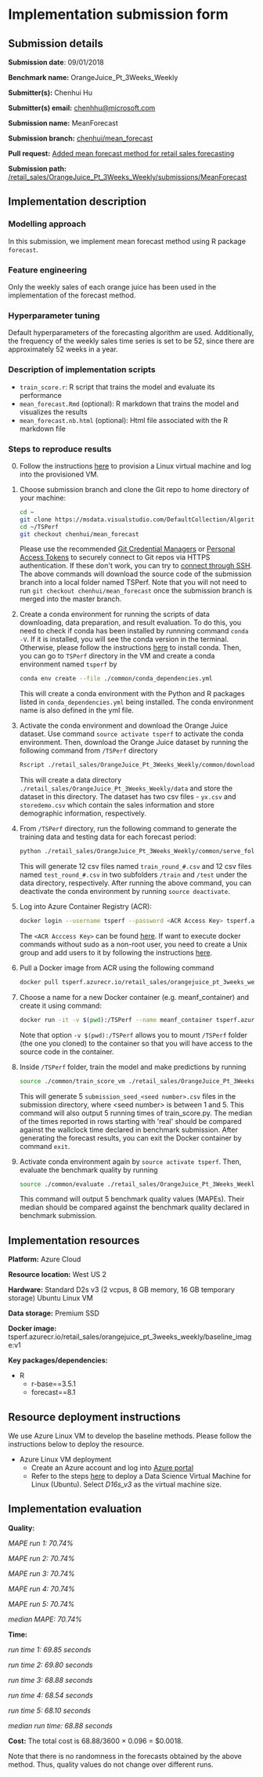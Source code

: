 # Implementation submission form

## Submission details

**Submission date**: 09/01/2018

**Benchmark name:** OrangeJuice_Pt_3Weeks_Weekly

**Submitter(s):** Chenhui Hu

**Submitter(s) email:** chenhhu@microsoft.com

**Submission name:** MeanForecast

**Submission branch:** [chenhui/mean_forecast](https://msdata.visualstudio.com/AlgorithmsAndDataScience/_git/TSPerf?version=GBchenhui%2Fmean_forecast)

**Pull request:** [Added mean forecast method for retail sales forecasting](https://msdata.visualstudio.com/AlgorithmsAndDataScience/_git/TSPerf/pullrequest/150726?_a=overview)

**Submission path:** [/retail_sales/OrangeJuice_Pt_3Weeks_Weekly/submissions/MeanForecast](https://msdata.visualstudio.com/AlgorithmsAndDataScience/_git/TSPerf?path=%2Fretail_sales%2FOrangeJuice_Pt_3Weeks_Weekly%2Fsubmissions%2FMeanForecast&version=GBchenhui%2Fmean_forecast)


## Implementation description

### Modelling approach

In this submission, we implement mean forecast method using R package `forecast`. 

### Feature engineering

Only the weekly sales of each orange juice has been used in the implementation of the forecast method.

### Hyperparameter tuning

Default hyperparameters of the forecasting algorithm are used. Additionally, the frequency of the weekly sales time series is set to be 52, 
since there are approximately 52 weeks in a year. 

### Description of implementation scripts

* `train_score.r`: R script that trains the model and evaluate its performance
* `mean_forecast.Rmd` (optional): R markdown that trains the model and visualizes the results
* `mean_forecast.nb.html` (optional): Html file associated with the R markdown file

### Steps to reproduce results

0. Follow the instructions [here](#resource-deployment-instructions) to provision a Linux virtual machine and log into the provisioned 
VM. 

1. Choose submission branch and clone the Git repo to home directory of your machine:

   ```bash
   cd ~
   git clone https://msdata.visualstudio.com/DefaultCollection/AlgorithmsAndDataScience/_git/TSPerf
   cd ~/TSPerf
   git checkout chenhui/mean_forecast
   ```

   Please use the recommended [Git Credential Managers](https://docs.microsoft.com/en-us/vsts/repos/git/set-up-credential-managers?view=vsts) or [Personal Access Tokens](https://docs.microsoft.com/en-us/vsts/organizations/accounts/use-personal-access-tokens-to-authenticate?view=vsts) to securely 
   connect to Git repos via HTTPS authentication. If these don't work, you can try to [connect through SSH](https://docs.microsoft.com/en-us/vsts/repos/git/use-ssh-keys-to-authenticate?view=vsts). The above commands will download the 
   source code of the submission branch into a local folder named TSPerf. Note that you will not need to run `git checkout chenhui/mean_forecast` once the submission branch is merged into the master branch.

2. Create a conda environment for running the scripts of data downloading, data preparation, and result evaluation. To do this, you need 
to check if conda has been installed by runnning command `conda -V`. If it is installed, you will see the conda version in the terminal. Otherwise, please follow the instructions [here](https://conda.io/docs/user-guide/install/linux.html) to install conda. Then, you can go to `TSPerf` directory in the VM and create a conda environment named `tsperf` by

   ```bash
   conda env create --file ./common/conda_dependencies.yml
   ```
  
   This will create a conda environment with the Python and R packages listed in `conda_dependencies.yml` being installed. The conda 
  environment name is also defined in the yml file. 

3. Activate the conda environment and download the Orange Juice dataset. Use command `source activate tsperf` to activate the conda environment. Then, download the Orange Juice dataset by running the following command from `/TSPerf` directory 

   ```bash
   Rscript ./retail_sales/OrangeJuice_Pt_3Weeks_Weekly/common/download_data.r
   ```

   This will create a data directory `./retail_sales/OrangeJuice_Pt_3Weeks_Weekly/data` and store the dataset in this directory. The dataset has two csv files - `yx.csv` and `storedemo.csv` which contain the sales information and store demographic information, respectively. 

4. From `/TSPerf` directory, run the following command to generate the training data and testing data for each forecast period:

   ```bash
   python ./retail_sales/OrangeJuice_Pt_3Weeks_Weekly/common/serve_folds.py --test --save
   ```

   This will generate 12 csv files named `train_round_#.csv` and 12 csv files named `test_round_#.csv` in two subfolders `/train` and 
   `/test` under the data directory, respectively. After running the above command, you can deactivate the conda environment by running 
   `source deactivate`.

5. Log into Azure Container Registry (ACR):
   
   ```bash
   docker login --username tsperf --password <ACR Access Key> tsperf.azurecr.io
   ```
   
   The `<ACR Acccess Key>` can be found [here](https://ms.portal.azure.com/#@microsoft.onmicrosoft.com/resource/subscriptions/ff18d7a8-962a-406c-858f-49acd23d6c01/resourceGroups/tsperf/providers/Microsoft.ContainerRegistry/registries/tsperf/accessKey). If want to execute docker commands without 
   sudo as a non-root user, you need to create a 
   Unix group and add users to it by following the instructions 
   [here](https://docs.docker.com/install/linux/linux-postinstall/#manage-docker-as-a-non-root-user).

6. Pull a Docker image from ACR using the following command   

   ```bash
   docker pull tsperf.azurecr.io/retail_sales/orangejuice_pt_3weeks_weekly/baseline_image:v1
   ```

7. Choose a name for a new Docker container (e.g. meanf_container) and create it using command:   
   
   ```bash
   docker run -it -v $(pwd):/TSPerf --name meanf_container tsperf.azurecr.io/retail_sales/orangejuice_pt_3weeks_weekly/baseline_image:v1
   ```
   
   Note that option `-v $(pwd):/TSPerf` allows you to mount `/TSPerf` folder (the one you cloned) to the container so that you will have 
   access to the source code in the container. 

8. Inside `/TSPerf` folder, train the model and make predictions by running

   ```bash
   source ./common/train_score_vm ./retail_sales/OrangeJuice_Pt_3Weeks_Weekly/submissions/MeanForecast R
   ``` 
 
   This will generate 5 `submission_seed_<seed number>.csv` files in the submission directory, where \<seed number\> 
   is between 1 and 5. This command will also output 5 running times of train_score.py. The median of the times 
   reported in rows starting with 'real' should be compared against the wallclock time declared in benchmark 
   submission. After generating the forecast results, you can exit the Docker container by command `exit`. 

9. Activate conda environment again by `source activate tsperf`. Then, evaluate the benchmark quality by running
   
   ```bash
   source ./common/evaluate ./retail_sales/OrangeJuice_Pt_3Weeks_Weekly/submissions/MeanForecast ./retail_sales/OrangeJuice_Pt_3Weeks_Weekly
   ```

   This command will output 5 benchmark quality values (MAPEs). Their median should be compared against the 
   benchmark quality declared in benchmark submission.


## Implementation resources

**Platform:** Azure Cloud 

**Resource location:** West US 2

**Hardware:** Standard D2s v3 (2 vcpus, 8 GB memory, 16 GB temporary storage) Ubuntu Linux VM

**Data storage:** Premium SSD

**Docker image:** tsperf.azurecr.io/retail_sales/orangejuice_pt_3weeks_weekly/baseline_image:v1

**Key packages/dependencies:**  
  * R 
    - r-base==3.5.1  
    - forecast==8.1

## Resource deployment instructions

We use Azure Linux VM to develop the baseline methods. Please follow the instructions below to deploy the resource.
* Azure Linux VM deployment
  - Create an Azure account and log into [Azure portal](portal.azure.com/)
  - Refer to the steps [here](https://docs.microsoft.com/en-us/azure/machine-learning/data-science-virtual-machine/dsvm-ubuntu-intro) to deploy a Data 
  Science Virtual Machine for Linux (Ubuntu). Select *D16s_v3* as the virtual machine size.


## Implementation evaluation

**Quality:** 

*MAPE run 1: 70.74%*

*MAPE run 2: 70.74%*

*MAPE run 3: 70.74%*

*MAPE run 4: 70.74%*

*MAPE run 5: 70.74%*

*median MAPE: 70.74%*

**Time:** 

*run time 1: 69.85 seconds*

*run time 2: 69.80 seconds*

*run time 3: 68.88 seconds*

*run time 4: 68.54 seconds*

*run time 5: 68.10 seconds*

*median run time: 68.88 seconds*

**Cost:** The total cost is 68.88/3600 $\times$ 0.096 = $0.0018.

Note that there is no randomness in the forecasts obtained by the above method. Thus, quality values do not change over 
different runs.
